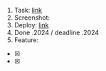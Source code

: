 1. Task: [link](https://github.com/)
2. Screenshot:
3. Deploy: [link](https://github.com/)
4. Done .2024 / deadline .2024
5. Feature:
  - [x] 
  - [x]
  